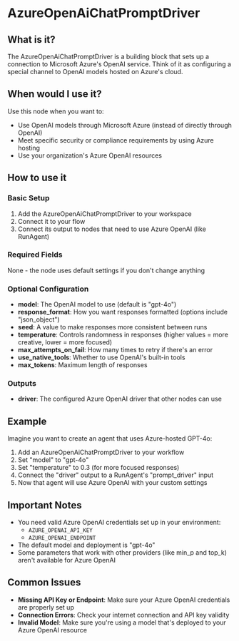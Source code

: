 # AzureOpenAiChatPromptDriver

## What is it?

The AzureOpenAiChatPromptDriver is a building block that sets up a connection to Microsoft Azure's OpenAI service. Think of it as configuring a special channel to OpenAI models hosted on Azure's cloud.

## When would I use it?
Use this node when you want to:
- Use OpenAI models through Microsoft Azure (instead of directly through OpenAI)
- Meet specific security or compliance requirements by using Azure hosting
- Use your organization's Azure OpenAI resources

## How to use it

### Basic Setup

1. Add the AzureOpenAiChatPromptDriver to your workspace
1. Connect it to your flow
1. Connect its output to nodes that need to use Azure OpenAI (like RunAgent)

### Required Fields
None - the node uses default settings if you don't change anything

### Optional Configuration
- **model**: The OpenAI model to use (default is "gpt-4o")
- **response_format**: How you want responses formatted (options include "json_object")
- **seed**: A value to make responses more consistent between runs
- **temperature**: Controls randomness in responses (higher values = more creative, lower = more focused)
- **max_attempts_on_fail**: How many times to retry if there's an error
- **use_native_tools**: Whether to use OpenAI's built-in tools
- **max_tokens**: Maximum length of responses

### Outputs
- **driver**: The configured Azure OpenAI driver that other nodes can use

## Example
Imagine you want to create an agent that uses Azure-hosted GPT-4o:

1. Add an AzureOpenAiChatPromptDriver to your workflow
1. Set "model" to "gpt-4o"
1. Set "temperature" to 0.3 (for more focused responses)
1. Connect the "driver" output to a RunAgent's "prompt_driver" input
1. Now that agent will use Azure OpenAI with your custom settings

## Important Notes
- You need valid Azure OpenAI credentials set up in your environment:
  - `AZURE_OPENAI_API_KEY`
  - `AZURE_OPENAI_ENDPOINT`
- The default model and deployment is "gpt-4o"
- Some parameters that work with other providers (like min_p and top_k) aren't available for Azure OpenAI

## Common Issues
- **Missing API Key or Endpoint**: Make sure your Azure OpenAI credentials are properly set up
- **Connection Errors**: Check your internet connection and API key validity
- **Invalid Model**: Make sure you're using a model that's deployed to your Azure OpenAI resource